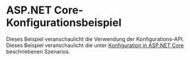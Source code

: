 # <a name="aspnet-core-configuration-sample"></a>ASP.NET Core-Konfigurationsbeispiel

Dieses Beispiel veranschaulicht die Verwendung der Konfigurations-API. Dieses Beispiel veranschaulicht die unter [Konfiguration in ASP.NET Core](https://docs.microsoft.com/aspnet/core/fundamentals/configuration) beschriebenen Szenarios.
